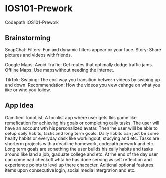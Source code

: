 # IOS101-Prework
Codepath IOS101-Prework

## Brainstorming

SnapChat:
Filters: Fun and dynamic filters appear on your face.
Story: Share pictures and videos with friends.

Google Maps:
Avoid Traffic: Get routes that optimally dodge traffic jams.
Offline Maps: Use maps without needing the internet.

TikTok:
Swiping: The cool way you transition between videos by swiping up and down.
Recommendation: How the videos you view cahnge on what you like or who you follow.

## App Idea

Gamified TodoList:
A todolist app where user gets this game like remefication for achieving his goals or completing daily tasks. The user will have an account wth his personalized avatar. Then the user willl be able to setup daily habits, tasks and long term goals. Daily habits can just be some healty habits or everyday dask like workingout, studying and etc. Tasks are shorterm projects with a deadline homework, codepath prework  and etc. Long term goals are something the user builds his daily habits and tasks around like land a job, graduate college and etc. At the end of the day user can come nad checkoff whta he has done serving as self reflection and experience points to level up there chacacter. Aditional optional features: items upon consecutive login, social media intergration and etc.



